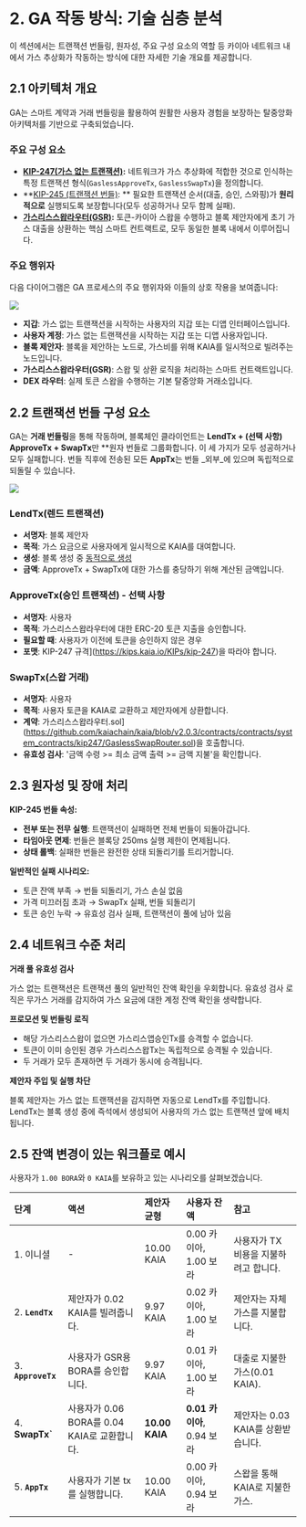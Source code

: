 # 2. GA 작동 방식: 기술 심층 분석

이 섹션에서는 트랜잭션 번들링, 원자성, 주요 구성 요소의 역할 등 카이아 네트워크 내에서 가스 추상화가 작동하는 방식에 대한 자세한 기술 개요를 제공합니다.

## 2.1 아키텍처 개요

GA는 스마트 계약과 거래 번들링을 활용하여 원활한 사용자 경험을 보장하는 탈중앙화 아키텍처를 기반으로 구축되었습니다.

### 주요 구성 요소

- **[KIP-247(가스 없는 트랜잭션)](https://kips.kaia.io/KIPs/kip-247):** 네트워크가 가스 추상화에 적합한 것으로 인식하는 특정 트랜잭션 형식(`GaslessApproveTx`, `GaslessSwapTx`)을 정의합니다.
- \*\*[KIP-245 (트랜잭션 번들)](https://kips.kaia.io/KIPs/kip-245): \*\* 필요한 트랜잭션 순서(대출, 승인, 스와핑)가 **원리적으로** 실행되도록 보장합니다(모두 성공하거나 모두 함께 실패).
- **[가스리스스왑라우터(GSR)](https://github.com/kaiachain/kaia/blob/v2.0.3/contracts/contracts/system_contracts/kip247/GaslessSwapRouter.sol):** 토큰-카이아 스왑을 수행하고 블록 제안자에게 초기 가스 대출을 상환하는 핵심 스마트 컨트랙트로, 모두 동일한 블록 내에서 이루어집니다.

### 주요 행위자

다음 다이어그램은 GA 프로세스의 주요 행위자와 이들의 상호 작용을 보여줍니다:

![](/img/build/tutorials/ga1.png)

- **지갑**: 가스 없는 트랜잭션을 시작하는 사용자의 지갑 또는 디앱 인터페이스입니다.
- **사용자 계정**: 가스 없는 트랜잭션을 시작하는 지갑 또는 디앱 사용자입니다.
- **블록 제안자**: 블록을 제안하는 노드로, 가스비를 위해 KAIA를 일시적으로 빌려주는 노드입니다.
- **가스리스스왑라우터(GSR)**: 스왑 및 상환 로직을 처리하는 스마트 컨트랙트입니다.
- **DEX 라우터**: 실제 토큰 스왑을 수행하는 기본 탈중앙화 거래소입니다.

## 2.2 트랜잭션 번들 구성 요소

GA는 **거래 번들링**을 통해 작동하며, 블록체인 클라이언트는 **LendTx + (선택 사항) ApproveTx + SwapTx**만 \*\*원자 번들로 그룹화합니다. 이 세 가지가 모두 성공하거나 모두 실패합니다. 번들 직후에 전송된 모든 **AppTx**는 번들 _외부_에 있으며 독립적으로 되돌릴 수 있습니다.

![](/img/build/tutorials/ga2.png)

### LendTx(렌드 트랜잭션)

- **서명자**: 블록 제안자
- **목적**: 가스 요금으로 사용자에게 일시적으로 KAIA를 대여합니다.
- **생성**: 블록 생성 중 [동적으로 생성](https://github.com/kaiachain/kaia/blob/v2.0.3/kaiax/gasless/impl/getter.go#L267)
- **금액**: ApproveTx + SwapTx에 대한 가스를 충당하기 위해 계산된 금액입니다.

### ApproveTx(승인 트랜잭션) - 선택 사항

- **서명자**: 사용자
- **목적**: 가스리스스왑라우터에 대한 ERC-20 토큰 지출을 승인합니다.
- **필요할 때**: 사용자가 이전에 토큰을 승인하지 않은 경우
- **포맷**: KIP-247 규격](https://kips.kaia.io/KIPs/kip-247)을 따라야 합니다.

### SwapTx(스왑 거래)

- **서명자**: 사용자
- **목적**: 사용자 토큰을 KAIA로 교환하고 제안자에게 상환합니다.
- **계약**: 가스리스스왑라우터.sol](https://github.com/kaiachain/kaia/blob/v2.0.3/contracts/contracts/system_contracts/kip247/GaslessSwapRouter.sol)을 호출합니다.
- **유효성 검사**: '금액 수령 >= 최소 금액 출력 >= 금액 지불'을 확인합니다.

## 2.3 원자성 및 장애 처리

**KIP-245 번들 속성:**

- **전부 또는 전무 실행**: 트랜잭션이 실패하면 전체 번들이 되돌아갑니다.
- **타임아웃 면제**: 번들은 블록당 250ms 실행 제한이 면제됩니다.
- **상태 롤백**: 실패한 번들은 완전한 상태 되돌리기를 트리거합니다.

**일반적인 실패 시나리오:**

- 토큰 잔액 부족 → 번들 되돌리기, 가스 손실 없음
- 가격 미끄러짐 초과 → SwapTx 실패, 번들 되돌리기
- 토큰 승인 누락 → 유효성 검사 실패, 트랜잭션이 풀에 남아 있음

## 2.4 네트워크 수준 처리

**거래 풀 유효성 검사**

가스 없는 트랜잭션은 트랜잭션 풀의 일반적인 잔액 확인을 우회합니다. 유효성 검사 로직은 무가스 거래를 감지하여 가스 요금에 대한 계정 잔액 확인을 생략합니다.

**프로모션 및 번들링 로직**

- 해당 가스리스스왑이 없으면 가스리스앱승인Tx를 승격할 수 없습니다.
- 토큰이 이미 승인된 경우 가스리스스왑Tx는 독립적으로 승격될 수 있습니다.
- 두 거래가 모두 존재하면 두 거래가 동시에 승격됩니다.

**제안자 주입 및 실행 차단**

블록 제안자는 가스 없는 트랜잭션을 감지하면 자동으로 LendTx를 주입합니다. LendTx는 블록 생성 중에 즉석에서 생성되어 사용자의 가스 없는 트랜잭션 앞에 배치됩니다.

## 2.5 잔액 변경이 있는 워크플로 예시

사용자가 `1.00 BORA`와 `0 KAIA`를 보유하고 있는 시나리오를 살펴보겠습니다.

| 단계                                        | 액션                                                                                | 제안자 균형                         | 사용자 잔액                                                | 참고                                                                        |
| :---------------------------------------- | :-------------------------------------------------------------------------------- | :----------------------------- | :---------------------------------------------------- | :------------------------------------------------------------------------ |
| 1. 이니셜             | -                                                                                 | 10.00 KAIA     | 0.00 카이아, 1.00 보라     | 사용자가 TX 비용을 지불하려고 합니다.                                    |
| 2. **`LendTx`**    | 제안자가 0.02 KAIA를 빌려줍니다.                            | 9.97 KAIA      | 0.02 카이아, 1.00 보라     | 제안자는 자체 가스를 지불합니다.                                        |
| 3. **`ApproveTx`** | 사용자가 GSR용 BORA를 승인합니다.                                            | 9.97 KAIA      | 0.01 카이아, 1.00 보라     | 대출로 지불한 가스(0.01 KAIA). |
| 4. **SwapTx\`**    | 사용자가 0.06 BORA를 0.04 KAIA로 교환합니다. | **10.00 KAIA** | **0.01 카이아**, 0.94 보라 | 제안자는 0.03 KAIA를 상환받습니다.                   |
| 5. **`AppTx`**     | 사용자가 기본 tx를 실행합니다.                                                | 10.00 KAIA     | 0.00 카이아, 0.94 보라     | 스왑을 통해 KAIA로 지불한 가스.                                      |
